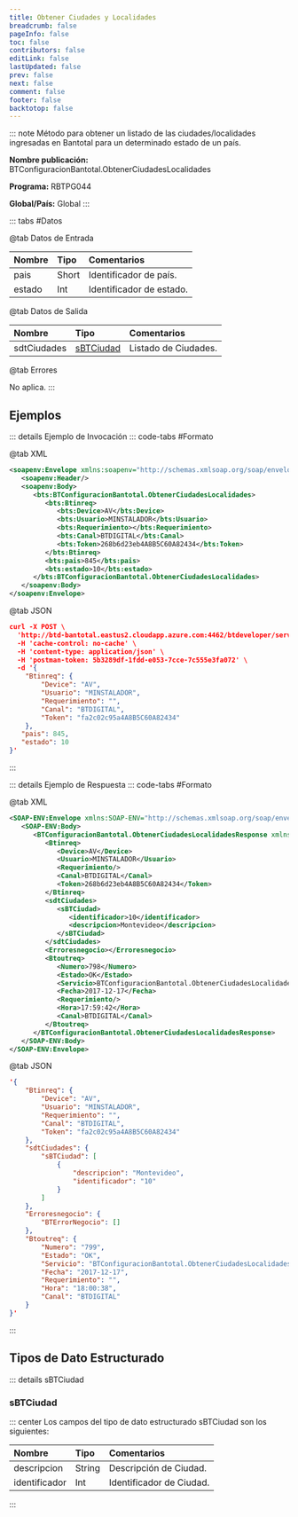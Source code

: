 ```yaml
---
title: Obtener Ciudades y Localidades
breadcrumb: false
pageInfo: false
toc: false
contributors: false
editLink: false
lastUpdated: false
prev: false
next: false
comment: false
footer: false
backtotop: false
---
```


<!-- ABRE DATOS DEL MÉTODO -->
::: note Método para obtener un listado de las ciudades/localidades ingresadas en Bantotal para un determinado estado de un país.

**Nombre publicación:** BTConfiguracionBantotal.ObtenerCiudadesLocalidades

**Programa:** RBTPG044

**Global/País:** Global
:::
<!-- CIERRA DATOS DEL MÉTODO -->

<!-- ABRE TABLA DE DATOS -->
::: tabs #Datos 

@tab Datos de Entrada

Nombre | Tipo | Comentarios
:--------- | :--------- | :---------
pais | Short | Identificador de país.
estado | Int | Identificador de estado.

@tab Datos de Salida

Nombre | Tipo | Comentarios
:--------- | :----------- | :-----------
sdtCiudades | [sBTCiudad](#sbtciudad) | Listado de Ciudades.

@tab Errores

No aplica.
::: 
<!-- CIERRA TABLA DE DATOS -->

## **Ejemplos**

<!-- ABRE EJEMPLO DE INVOCACIÓN -->
::: details Ejemplo de Invocación 
::: code-tabs #Formato

@tab XML
```xml
<soapenv:Envelope xmlns:soapenv="http://schemas.xmlsoap.org/soap/envelope/" xmlns:bts="http://uy.com.dlya.bantotal/BTSOA/">
   <soapenv:Header/>
   <soapenv:Body>
      <bts:BTConfiguracionBantotal.ObtenerCiudadesLocalidades>
         <bts:Btinreq>
            <bts:Device>AV</bts:Device>
            <bts:Usuario>MINSTALADOR</bts:Usuario>
            <bts:Requerimiento></bts:Requerimiento>
            <bts:Canal>BTDIGITAL</bts:Canal>
            <bts:Token>268b6d23eb4A8B5C60A82434</bts:Token>
         </bts:Btinreq>
         <bts:pais>845</bts:pais>
         <bts:estado>10</bts:estado>
      </bts:BTConfiguracionBantotal.ObtenerCiudadesLocalidades>
   </soapenv:Body>
</soapenv:Envelope>
```

@tab JSON
```json
curl -X POST \
  'http://btd-bantotal.eastus2.cloudapp.azure.com:4462/btdeveloper/servlet/com.dlya.bantotal.odwsbt_BTConfiguracionBantotal?ObtenerCiudadesLocalidades=' \
  -H 'cache-control: no-cache' \
  -H 'content-type: application/json' \
  -H 'postman-token: 5b3289df-1fdd-e053-7cce-7c555e3fa072' \
  -d '{
	"Btinreq": {
		"Device": "AV",
		"Usuario": "MINSTALADOR",
		"Requerimiento": "",
		"Canal": "BTDIGITAL",
		"Token": "fa2c02c95a4A8B5C60A82434"
	},
   "pais": 845,
   "estado": 10
}'
```
:::
<!-- CIERRA EJEMPLO DE INVOCACIÓN -->

<!-- ABRE EJEMPLO DE RESPUESTA -->
::: details Ejemplo de Respuesta 
::: code-tabs #Formato

@tab XML
```xml
<SOAP-ENV:Envelope xmlns:SOAP-ENV="http://schemas.xmlsoap.org/soap/envelope/" xmlns:xsd="http://www.w3.org/2001/XMLSchema" xmlns:SOAP-ENC="http://schemas.xmlsoap.org/soap/encoding/" xmlns:xsi="http://www.w3.org/2001/XMLSchema-instance">
   <SOAP-ENV:Body>
      <BTConfiguracionBantotal.ObtenerCiudadesLocalidadesResponse xmlns="http://uy.com.dlya.bantotal/BTSOA/">
         <Btinreq>
            <Device>AV</Device>
            <Usuario>MINSTALADOR</Usuario>
            <Requerimiento/>
            <Canal>BTDIGITAL</Canal>
            <Token>268b6d23eb4A8B5C60A82434</Token>
         </Btinreq>
         <sdtCiudades>
            <sBTCiudad>
               <identificador>10</identificador>
               <descripcion>Montevideo</descripcion>
            </sBTCiudad>
         </sdtCiudades>
         <Erroresnegocio></Erroresnegocio>
         <Btoutreq>
            <Numero>798</Numero>
            <Estado>OK</Estado>
            <Servicio>BTConfiguracionBantotal.ObtenerCiudadesLocalidades</Servicio>
            <Fecha>2017-12-17</Fecha>
            <Requerimiento/>
            <Hora>17:59:42</Hora>
            <Canal>BTDIGITAL</Canal>
         </Btoutreq>
      </BTConfiguracionBantotal.ObtenerCiudadesLocalidadesResponse>
   </SOAP-ENV:Body>
</SOAP-ENV:Envelope>
```

@tab JSON
```json
'{
	"Btinreq": {
		"Device": "AV",
		"Usuario": "MINSTALADOR",
		"Requerimiento": "",
		"Canal": "BTDIGITAL",
		"Token": "fa2c02c95a4A8B5C60A82434"
	},
    "sdtCiudades": {
        "sBTCiudad": [
            {
                "descripcion": "Montevideo",
                "identificador": "10"
            }
        ]
    },
    "Erroresnegocio": {
        "BTErrorNegocio": []
    },
    "Btoutreq": {
        "Numero": "799",
        "Estado": "OK",
        "Servicio": "BTConfiguracionBantotal.ObtenerCiudadesLocalidades",
        "Fecha": "2017-12-17",
        "Requerimiento": "",
        "Hora": "18:00:38",
        "Canal": "BTDIGITAL"
    }
}'
```
:::
<!-- CIERRA EJEMPLO DE RESPUESTA -->

## **Tipos de Dato Estructurado**

<!-- ABRE SDT -->
::: details sBTCiudad  

### sBTCiudad

::: center 
Los campos del tipo de dato estructurado sBTCiudad son los siguientes: 

Nombre | Tipo | Comentarios 
:--------- | :----------- | :----------- 
descripcion | String | Descripción de Ciudad.
identificador | Int | Identificador de Ciudad.
:::
<!-- CIERRA SDT -->
